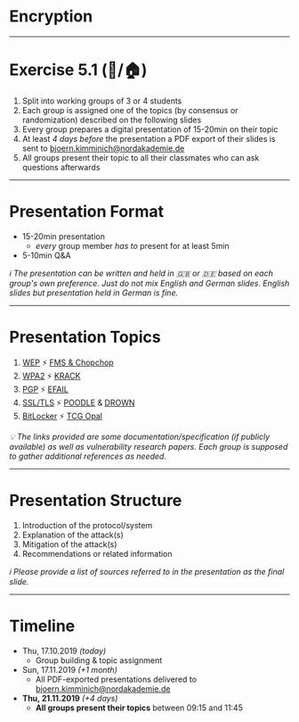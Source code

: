 <!-- $theme: gaia -->

<!-- $size: 16:9 -->

<!-- page_number: true -->

<!-- footer: Copyright (c) by Bjoern Kimminich | Licensed under CC-BY-SA 4.0 -->

# Encryption

---

# Exercise 5.1 (:pencil:/:house:)

1. Split into working groups of 3 or 4 students
2. Each group is assigned one of the topics (by consensus or randomization) described on the following slides
3. Every group prepares a digital presentation of 15-20min on their topic
4. At least _4 days before_ the presentation a PDF export of their slides is sent to <bjoern.kimminich@nordakademie.de>
5. All groups present their topic to all their classmates who can ask questions afterwards

---

# Presentation Format

* 15-20min presentation
  * _every_ group member _has to_ present for at least 5min
* 5-10min Q&A

_:information_source: The presentation can be written and held in :uk: or :de: based on each group's own preference. Just do not mix English and German slides. English slides but presentation held in German is fine._

---

# Presentation Topics

1. [WEP](http://www.ieee802.org/11/Documents/DocumentArchives/1994_docs/1194249_scan.pdf) :zap: [FMS & Chopchop](https://matthieu.io/dl/wifi-attacks-wep-wpa.pdf)
2. [WPA2](https://en.wikipedia.org/wiki/IEEE_802.11i-2004) :zap: [KRACK](https://www.krackattacks.com/)
3. [PGP](https://tools.ietf.org/html/rfc4880) :zap: [EFAIL](https://efail.de/)
4. [SSL/TLS](https://tools.ietf.org/html/rfc5246) :zap: [POODLE](https://www.openssl.org/~bodo/ssl-poodle.pdf) & [DROWN](https://drownattack.com/)
5. [BitLocker](https://docs.microsoft.com/en-us/windows/security/information-protection/bitlocker/bitlocker-overview) :zap: [TCG Opal](https://www.ru.nl/publish/pages/909282/draft-paper.pdf)

_:bulb: The links provided are some documentation/specification (if publicly available) as well as vulnerability research papers. Each group is supposed to gather additional references as needed._

---

# Presentation Structure

1. Introduction of the protocol/system
2. Explanation of the attack(s)
3. Mitigation of the attack(s)
4. Recommendations or related information

_:information_source: Please provide a list of sources referred to in the presentation as the final slide._

---

# Timeline

* Thu, 17.10.2019 _(today)_
  * Group building & topic assignment
* Sun, 17.11.2019 _(+1 month)_
  * All PDF-exported presentations delivered to <bjoern.kimminich@nordakademie.de>
* **Thu, 21.11.2019** _(+4 days)_
  * **All groups present their topics** between 09:15 and 11:45

